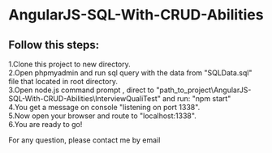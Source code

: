 # AngularJS-SQL-With-CRUD-Abilities

## Follow this steps:
1.Clone this project to new directory.<br/>
2.Open phpmyadmin and run sql query with the data from "SQLData.sql" file that located in root directory.<br/>
3.Open node.js command prompt , direct to "path_to_project\AngularJS-SQL-With-CRUD-Abilities\InterviewQualiTest" and run: "npm start"<br/>
4.You get a message on console "listening on port 1338".<br/>
5.Now open your browser and route to "localhost:1338".<br/>
6.You are ready to go!<br/>

For any question, please contact me by email


